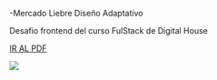 -Mercado Liebre Diseño Adaptativo

Desafio frontend del curso FulStack de Digital House

<a href="https://github.com/XmauricioX/MERCADO_LIEBRE_3/blob/main/DESAFIO/M04C04%20-%20Ejercitaci%C3%B3n%20Dise%C3%B1o%20adaptativo.pdf">IR AL PDF</a>

<img src="./public/images/preview">